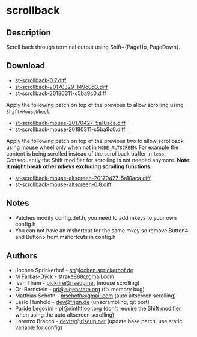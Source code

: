 scrollback
==========

Description
-----------

Scroll back through terminal output using Shift+{PageUp, PageDown}.

Download
--------

* [st-scrollback-0.7.diff](st-scrollback-0.7.diff)
* [st-scrollback-20170329-149c0d3.diff](st-scrollback-20170329-149c0d3.diff)
* [st-scrollback-20180311-c5ba9c0.diff](st-scrollback-20180311-c5ba9c0.diff)

Apply the following patch on top of the previous to allow scrolling
using `Shift+MouseWheel`.

* [st-scrollback-mouse-20170427-5a10aca.diff](st-scrollback-mouse-20170427-5a10aca.diff)
* [st-scrollback-mouse-20180311-c5ba9c0.diff](st-scrollback-mouse-20180311-c5ba9c0.diff)

Apply the following patch on top of the previous two to allow scrollback using
mouse wheel only when not in `MODE_ALTSCREEN`. For example the content is being
scrolled instead of the scrollback buffer in `less`. Consequently the Shift
modifier for scrolling is not needed anymore.  **Note: It might break other
mkeys excluding scrolling functions.**

* [st-scrollback-mouse-altscreen-20170427-5a10aca.diff](st-scrollback-mouse-altscreen-20170427-5a10aca.diff)
* [st-scrollback-mouse-altscreen-0.8.diff](st-scrollback-mouse-altscreen-0.8.diff)

Notes
-----

* Patches modify config.def.h, you need to add mkeys to your own config.h
* You can not have an mshortcut for the same mkey so remove Button4 and Button5 from mshortcuts in config.h

Authors
-------

 * Jochen Sprickerhof - <st@jochen.sprickerhof.de>
 * M Farkas-Dyck - <strake888@gmail.com>
 * Ivan Tham - <pickfire@riseup.net> (mouse scrolling)
 * Ori Bernstein - <ori@eigenstate.org> (fix memory bug)
 * Matthias Schoth - <mschoth@gmail.com> (auto altscreen scrolling)
 * Laslo Hunhold - <dev@frign.de> (unscrambling, git port)
 * Paride Legovini - <pl@ninthfloor.org> (don't require the Shift modifier when using the auto altscreen scrolling)
 * Lorenzo Bracco - <devtry@riseup.net> (update base patch, use static variable for config)
